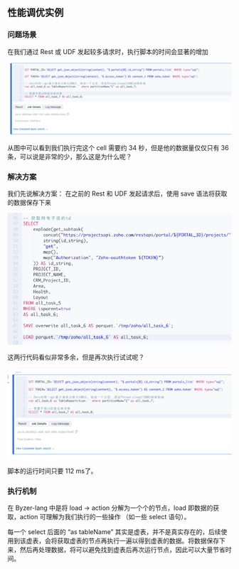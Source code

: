 ## 性能调优实例

### 问题场景
在我们通过 Rest 或 UDF 发起较多请求时，执行脚本的时间会显著的增加

<center><img src="/byzer-lang/zh-cn/developer/tunning/images/without-save.png" style="zoom: 70%;" /></center>

从图中可以看到我们执行完这个 cell 需要约 34 秒，但是他的数据量仅仅只有 36 条，可以说是非常的少，那么这是为什么呢？

### 解决方案
我们先说解决方案：
	在之前的 Rest 和 UDF 发起请求后，使用 save 语法将获取的数据保存下来

<center><img src="/byzer-lang/zh-cn/developer/tunning/images/add-save.png" style="zoom: 70%;" /></center>

这两行代码看似非常多余，但是再次执行试试呢？

<center><img src="/byzer-lang/zh-cn/developer/tunning/images/save-duration.png" style="zoom: 70%;" /></center>

脚本的运行时间只要 112 ms了。

### 执行机制
在 Byzer-lang 中是将 load -> action 分解为一个个的节点，load 即数据的获取，action 可理解为我们执行的一些操作 （如一些 select 语句）。

每一个 select 后面的 “as tableName” 其实是虚表，并不是真实存在的，后续使用到该虚表，会将获取虚表的节点再执行一遍以得到虚表的数据。将数据保存下来，然后再处理数据，将可以避免找到虚表后再次运行节点，因此可以大量节省时间。
